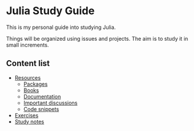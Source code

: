 # Julia Study Guide

This is  my personal guide into studying Julia. 

Things will be organized using issues and projects. The aim is to study it in small increments. 

## Content list
* [Resources](resources/)
  * [Packages](resources/packages.md)
  * [Books](resources/books.md)
  * [Documentation](resources/docs.md)
  * [Important discussions](resources/discussions.md)
  * [Code snippets](resources/code_snippets.md)  
* [Exercises](exercises/)
* [Study notes](study_notes/)

